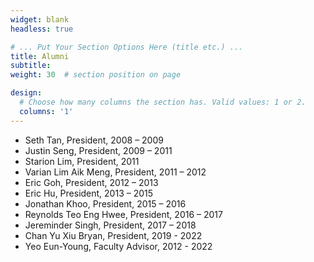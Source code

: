 ```yaml
---
widget: blank
headless: true

# ... Put Your Section Options Here (title etc.) ...
title: Alumni
subtitle:
weight: 30  # section position on page

design:
  # Choose how many columns the section has. Valid values: 1 or 2.
  columns: '1'
---
```


- Seth Tan, President, 2008 – 2009
- Justin Seng, President, 2009 – 2011
- Starion Lim, President, 2011
- Varian Lim Aik Meng, President, 2011 – 2012
- Eric Goh, President, 2012 – 2013
- Eric Hu, President, 2013 – 2015
- Jonathan Khoo, President, 2015 – 2016
- Reynolds Teo Eng Hwee, President, 2016 – 2017
- Jereminder Singh, President, 2017 – 2018
- Chan Yu Xiu Bryan, President, 2019 - 2022
- Yeo Eun-Young, Faculty Advisor, 2012 - 2022